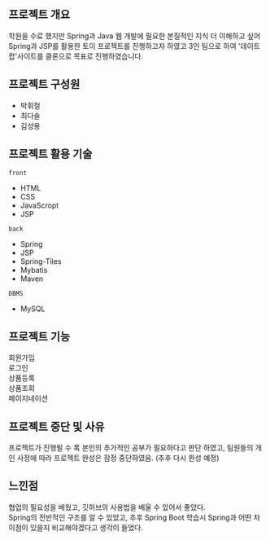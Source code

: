 ## 프로젝트 개요
  학원을 수료 했지만 Spring과 Java 웹 개발에 필요한 본질적인 지식 더 이해하고 싶어 Spring과 JSP를 활용한 토이 프로젝트를 진행하고자 하였고
 3인 팀으로 하여 '데이트팝'사이트를 클론으로 목표로 진행하였습니다.

## 프로젝트 구성원
 * 박휘철
 * 최다솔
 * 김성용
 
## 프로젝트 활용 기술

`front`

* HTML
* CSS
* JavaScropt  
* JSP

`back`

* Spring
* JSP
* Spring-Tiles
* Mybatis
* Maven

`DBMS`

* MySQL

## 프로젝트 기능

 회원가입<br>
 로그인<br>
 상품등록<br>
 상품조회<br>
 페이지네이션

## 프로젝트 중단 및 사유
프로젝트가 진행될 수 록 본인의 추가적인 공부가 필요하다고 판단 하였고, 팀원들의 개인 사정에 따라
프로젝트 완성은 잠정 중단하였음. (추후 다시 완성 예정) 
  
## 느낀점
협업의 필요성을 배웠고, 깃허브의 사용법을 배울 수 있어서 좋았다. <br>
Spring의 전반적인 구조를 알 수 있었고, 추후 Spring Boot 학습시 Spring과 어떤 차이점이 있을지 비교해야겠다고 생각이 들었다. 
 

